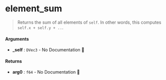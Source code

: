 # element\_sum

>  Returns the sum of all elements of `self`.
>  In other words, this computes `self.x + self.y + ..`.

#### Arguments

- **\_self** : `DVec3` \- No Documentation 🚧

#### Returns

- **arg0** : `f64` \- No Documentation 🚧